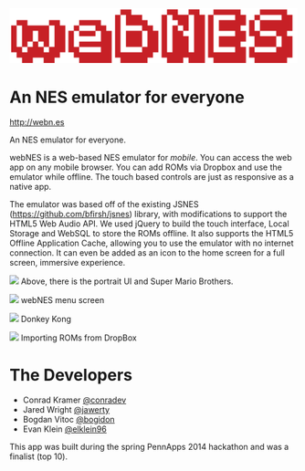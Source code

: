 ![](images/logo.png)

An NES emulator for everyone
=======


<http://webn.es>


An NES emulator for everyone.

webNES is a web-based NES emulator for *mobile*. You can access the web app on any mobile browser. You can add ROMs via Dropbox and use the emulator while offline. The touch based controls are just as responsive as a native app.

The emulator was based off of the existing JSNES (<https://github.com/bfirsh/jsnes>) library, with modifications to support the HTML5 Web Audio API. We used jQuery to build the touch interface, Local Storage and WebSQL to store the ROMs offline. It also supports the HTML5 Offline Application Cache, allowing you to use the emulator with no internet connection. It can even be added as an icon to the home screen for a full screen, immersive experience.


![](https://raw2.github.com/conradev/webn.es/master/images/s1.PNG)
Above, there is the portrait UI and Super Mario Brothers. 

![](https://raw2.github.com/conradev/webn.es/master/images/s2.PNG)
webNES menu screen

![](https://raw2.github.com/conradev/webn.es/master/images/s3.PNG)
Donkey Kong

![](https://raw2.github.com/conradev/webn.es/master/images/s4.PNG)
Importing ROMs from DropBox

The Developers
========
* Conrad Kramer [@conradev](https://github.com/conradev)
* Jared Wright [@jawerty](https://github.com/jawerty)
* Bogdan Vitoc [@bogidon](https://github.com/bogidon)
* Evan Klein [@elklein96](http://github.com/elklein96)

This app was built during the spring PennApps 2014 hackathon and was a finalist (top 10).
